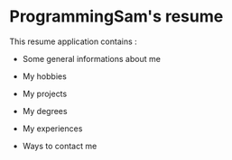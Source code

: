 # ProgrammingSam's resume

This resume application contains :

* Some general informations about me

* My hobbies

* My projects

* My degrees

* My experiences

* Ways to contact me
